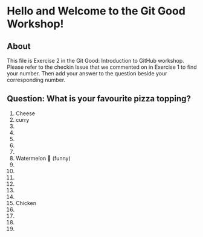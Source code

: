 # Hello and Welcome to the Git Good Workshop! 

## About 

This file is Exercise 2 in the Git Good: Introduction to GitHub workshop. 
Please refer to the checkin Issue that we commented on in Exercise 1 to find your number. Then add your answer to the question beside your corresponding number.

## Question: What is your favourite pizza topping?


1. Cheese
2. curry
3. 
4. 
5. 
6. 
7. 
8. Watermelon :watermelon: (funny)
9. 
10. 
11. 
12. 
13. 
14. 
15. Chicken
16. 
17. 
18. 
19. 

